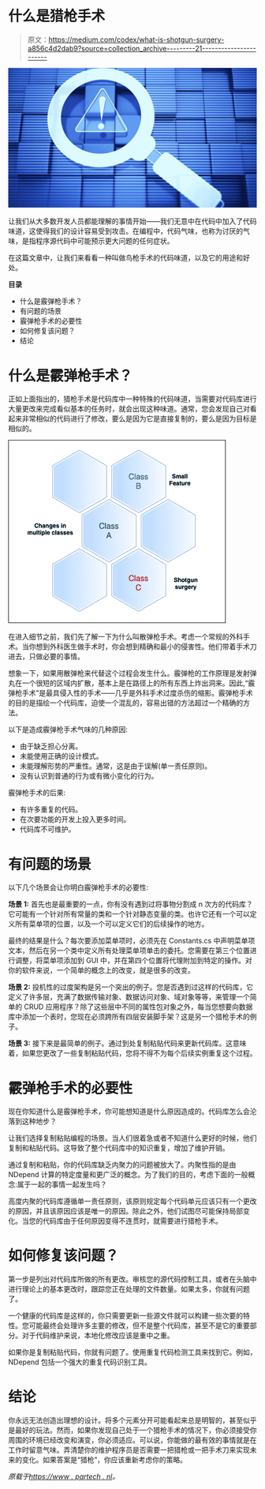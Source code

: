 # 什么是猎枪手术

> 原文：<https://medium.com/codex/what-is-shotgun-surgery-a856c4d2dab9?source=collection_archive---------21----------------------->

![](img/5d82073f2d9390ed9d6f7b77f66ee0a4.png)

让我们从大多数开发人员都能理解的事情开始——我们无意中在代码中加入了代码味道，这使得我们的设计容易受到攻击。在编程中，代码气味，也称为讨厌的气味，是指程序源代码中可能预示更大问题的任何症状。

在这篇文章中，让我们来看看一种叫做鸟枪手术的代码味道，以及它的用途和好处。

**目录**

*   什么是霰弹枪手术？
*   有问题的场景
*   霰弹枪手术的必要性
*   如何修复该问题？
*   结论

# 什么是霰弹枪手术？

正如上面指出的，猎枪手术是代码库中一种特殊的代码味道，当需要对代码库进行大量更改来完成看似基本的任务时，就会出现这种味道。通常，您会发现自己对看起来非常相似的代码进行了修改，要么是因为它是直接复制的，要么是因为目标是相似的。

![](img/2e2b4edb88d9a36e24b755949c7cbbc5.png)

在进入细节之前，我们先了解一下为什么叫散弹枪手术。考虑一个常规的外科手术。当你想到外科医生做手术时，你会想到精确和最小的侵害性。他们带着手术刀进去，只做必要的事情。

想象一下，如果用散弹枪来代替这个过程会发生什么。霰弹枪的工作原理是发射弹丸在一个很短的区域内扩散，基本上是在路径上的所有东西上炸出洞来。因此,“霰弹枪手术”是最具侵入性的手术——几乎是外科手术过度杀伤的缩影。霰弹枪手术的目的是描绘一个代码库，迫使一个混乱的，容易出错的方法超过一个精确的方法。

以下是造成霰弹枪手术气味的几种原因:

*   由于缺乏担心分离。
*   未能使用正确的设计模式。
*   未能理解形势的严重性。通常，这是由于误解(单一责任原则)。
*   没有认识到普通的行为或有微小变化的行为。

霰弹枪手术的后果:

*   有许多重复的代码。
*   在次要功能的开发上投入更多时间。
*   代码库不可维护。

# 有问题的场景

以下几个场景会让你明白霰弹枪手术的必要性:

**场景 1:** 首先也是最重要的一点，你有没有遇到过将事物分割成 n 次方的代码库？它可能有一个针对所有常量的类和一个针对静态变量的类。也许它还有一个可以定义所有菜单项的位置，以及一个可以定义它们的后续操作的地方。

最终的结果是什么？每次要添加菜单项时，必须先在 Constants.cs 中声明菜单项文本，然后在另一个类中定义所有处理菜单项单击的委托。您需要在第三个位置进行调整，将菜单项添加到 GUI 中，并在第四个位置将代理附加到特定的操作。对你的软件来说，一个简单的概念上的改变，就是很多的改变。

**场景 2:** 投机性的过度架构是另一个突出的例子。您是否遇到过这样的代码库，它定义了许多层，充满了数据传输对象、数据访问对象、域对象等等，来管理一个简单的 CRUD 应用程序？除了这些层中不同的属性包对象之外，每当您想要向数据库中添加一个表时，您现在必须跨所有四层安装脚手架？这是另一个猎枪手术的例子。

**场景 3:** 接下来是最简单的例子。通过到处复制粘贴代码来更新代码库。这意味着，如果您更改了一些复制粘贴代码，您将不得不为每个后续实例重复这个过程。

# 霰弹枪手术的必要性

现在你知道什么是霰弹枪手术，你可能想知道是什么原因造成的。代码库怎么会沦落到这种地步？

让我们选择复制粘贴编程的场景。当人们很着急或者不知道什么更好的时候，他们复制和粘贴代码。这导致了整个代码库中的知识重复，增加了维护开销。

通过复制和粘贴，你的代码库缺乏内聚力的问题被放大了。内聚性指的是由 NDepend 计算的特定度量和更广泛的概念。为了我们的目的，考虑下面的一般概念:属于一起的事情一起发生吗？

高度内聚的代码库遵循单一责任原则，该原则规定每个代码单元应该只有一个更改的原因，并且该原因应该是唯一的原因。除此之外，他们试图尽可能保持局部变化。当您的代码库由于任何原因变得不连贯时，就需要进行猎枪手术。

# 如何修复该问题？

第一步是列出对代码库所做的所有更改。审核您的源代码控制工具，或者在头脑中进行理论上的基本更改时，跟踪您正在处理的文件数量。如果太多，你就有问题了。

一个健康的代码库是这样的，你只需要更新一些源文件就可以构建一些次要的特性。您可能最终会处理许多主要的修改，但不是整个代码库，甚至不是它的重要部分。对于代码维护来说，本地化修改应该是重中之重。

如果你是复制粘贴代码，你就有问题了。使用重复代码检测工具来找到它。例如，NDepend 包括一个强大的重复代码识别工具。

# 结论

你永远无法创造出理想的设计。将多个元素分开可能看起来总是明智的，甚至似乎是最好的玩法。然而，如果你发现自己处于一个猎枪手术的情况下，你必须接受你周围的环境已经改变和演变，你必须适应。可以说，你能做的最有效的事情就是在工作时留意气味。弄清楚你的维护程序员是否需要一把猎枪或一把手术刀来实现未来的变化。如果答案是“猎枪”，你应该重新考虑你的策略。

*原载于*[*https://www . partech . nl*](https://www.partech.nl/nl/publicaties/2021/08/what-is-shotgun-surgery)*。*